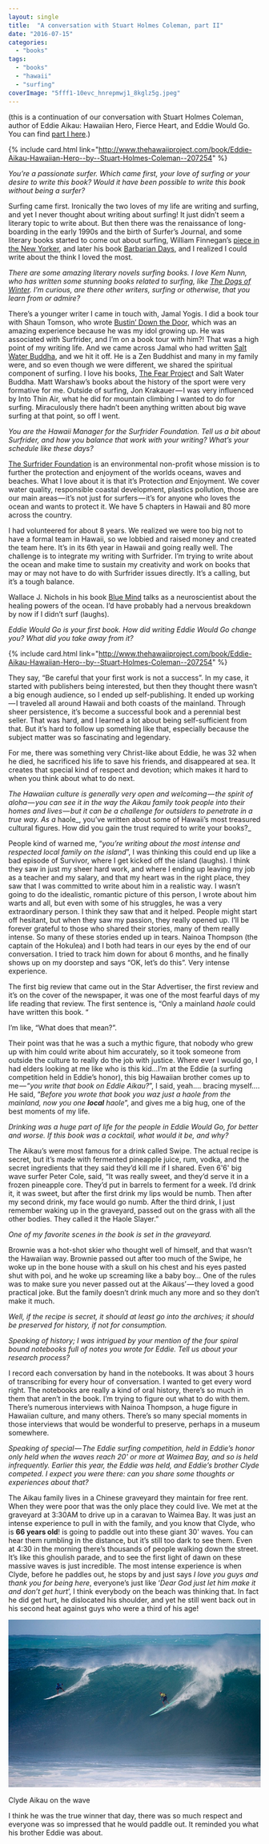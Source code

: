 ```yaml
---
layout: single
title:  "A conversation with Stuart Holmes Coleman, part II"
date: "2016-07-15"
categories: 
  - "books"
tags: 
  - "books"
  - "hawaii"
  - "surfing"
coverImage: "5fff1-10evc_hnrepmwj1_8kglz5g.jpeg"
---
```


(this is a continuation of our conversation with Stuart Holmes Coleman, author of Eddie Aikau: Hawaiian Hero, Fierce Heart, and Eddie Would Go. You can find [part I here](https://medium.com/@thehawaiiproj/a-conversation-with-stuart-holmes-coleman-author-of-eddie-aikau-hawaiian-hero-35e5877c12bd#.3o9utxa3u).)

{% include card.html link="http://www.thehawaiiproject.com/book/Eddie-Aikau-Hawaiian-Hero--by--Stuart-Holmes-Coleman--207254" %}

_You’re a passionate surfer. Which came first, your love of surfing or your desire to write this book? Would it have been possible to write this book without being a surfer?_

Surfing came first. Ironically the two loves of my life are writing and surfing, and yet I never thought about writing about surfing! It just didn’t seem a literary topic to write about. But then there was the renaissance of long-boarding in the early 1990s and the birth of Surfer’s Journal, and some literary books started to come out about surfing, William Finnegan’s [piece in the New Yorker](http://www.newyorker.com/magazine/1992/08/24/playing-docs-games-part-one), and later his book [Barbarian Days](http://www.thehawaiiproject.com/book/Barbarian-Days-A-Surfing-Life--by--William-Finnegan--63175), and I realized I could write about the think I loved the most.

_There are some amazing literary novels surfing books. I love Kem Nunn, who has written some stunning books related to surfing, like_ [_The Dogs of Winter_](http://www.thehawaiiproject.com/book/The-Dogs-of-Winter--by--Kem-Nunn--34186)_. I’m curious, are there other writers, surfing or otherwise, that you learn from or admire?_

There’s a younger writer I came in touch with, Jamal Yogis. I did a book tour with Shaun Tomson, who wrote [Bustin’ Down the Door](http://www.thehawaiiproject.com/book/Bustin%27-Down-the-Door-The-Surf-Revolution-of-%2775--by--Shaun-Tomson--233341), which was an amazing experience because he was my idol growing up. He was associated with Surfrider, and I’m on a book tour with him?! That was a high point of my writing life. And we came across Jamal who had written [Salt Water Buddha](http://www.thehawaiiproject.com/book/Saltwater-Buddha-A-Surfer%27s-Quest-to-Find-Zen-on-the-Sea--by--Jaimal-Yogis--25334), and we hit it off. He is a Zen Buddhist and many in my family were, and so even though we were different, we shared the spiritual component of surfing. I love his books, [The Fear Projec](http://www.thehawaiiproject.com/book/The-Fear-Project-What-Our-Most-Primal-Emotion-Taught-Me-About-Survival-Success-Surfing...and-Love--by--Jaimal-Yogis--25335)t and Salt Water Buddha. Matt Warshaw’s books about the history of the sport were very formative for me. Outside of surfing, Jon Krakauer — I was very influenced by Into Thin Air, what he did for mountain climbing I wanted to do for surfing. Miraculously there hadn’t been anything written about big wave surfing at that point, so off I went.

_You are the Hawaii Manager for the Surfrider Foundation. Tell us a bit about Surfrider, and how you balance that work with your writing? What’s your schedule like these days?_

[The Surfrider Foundation](http://www.surfrider.org/) is an environmental non-profit whose mission is to further the protection and enjoyment of the worlds oceans, waves and beaches. What I love about it is that it’s Protection _and_ Enjoyment. We cover water quality, responsible coastal development, plastics pollution, those are our main areas — it’s not just for surfers — it’s for anyone who loves the ocean and wants to protect it. We have 5 chapters in Hawaii and 80 more across the country.

I had volunteered for about 8 years. We realized we were too big not to have a formal team in Hawaii, so we lobbied and raised money and created the team here. It’s in its 6th year in Hawaii and going really well. The challenge is to integrate my writing with Surfrider. I’m trying to write about the ocean and make time to sustain my creativity and work on books that may or may not have to do with Surfrider issues directly. It’s a calling, but it’s a tough balance.

Wallace J. Nichols in his book [Blue Mind](http://www.thehawaiiproject.com/book/Blue-Mind-The-Surprising-Science-That-Shows-How-Being-Near-In-On-or-Under-Water-Can-Make-You-Happier-Healthier-More-Connected-and-Better-at-What-You-Do--by--Wallace-J.-Nichols--62355) talks as a neuroscientist about the healing powers of the ocean. I’d have probably had a nervous breakdown by now if I didn’t surf (laughs).

_Eddie Would Go is your first book. How did writing Eddie Would Go change you? What did you take away from it?_

{% include card.html link="http://www.thehawaiiproject.com/book/Eddie-Aikau-Hawaiian-Hero--by--Stuart-Holmes-Coleman--207254" %}

They say, “Be careful that your first work is not a success”. In my case, it started with publishers being interested, but then they thought there wasn’t a big enough audience, so I ended up self-publishing. It ended up working — I traveled all around Hawaii and both coasts of the mainland. Through sheer persistence, it’s become a successful book and a perennial best seller. That was hard, and I learned a lot about being self-sufficient from that. But it’s hard to follow up something like that, especially because the subject matter was so fascinating and legendary.

For me, there was something very Christ-like about Eddie, he was 32 when he died, he sacrificed his life to save his friends, and disappeared at sea. It creates that special kind of respect and devotion; which makes it hard to when you think about what to do next.

_The Hawaiian culture is generally very open and welcoming — the spirit of aloha — you can see it in the way the Aikau family took people into their homes and lives — but it can be a challenge for outsiders to penetrate in a true way. As a_ haole_, you’ve written about some of Hawaii’s most treasured cultural figures. How did you gain the trust required to write your books?_

People kind of warned me, “_you’re writing about the most intense and respected local family on the island_”, I was thinking this could end up like a bad episode of Survivor, where I get kicked off the island (laughs). I think they saw in just my sheer hard work, and where I ending up leaving my job as a teacher and my salary, and that my heart was in the right place, they saw that I was committed to write about him in a realistic way. I wasn’t going to do the idealistic, romantic picture of this person, I wrote about him warts and all, but even with some of his struggles, he was a very extraordinary person. I think they saw that and it helped. People might start off hesitant, but when they saw my passion, they really opened up. I’ll be forever grateful to those who shared their stories, many of them really intense. So many of these stories ended up in tears. Nainoa Thompson (the captain of the Hokulea) and I both had tears in our eyes by the end of our conversation. I tried to track him down for about 6 months, and he finally shows up on my doorstep and says “OK, let’s do this”. Very intense experience.

The first big review that came out in the Star Advertiser, the first review and it’s on the cover of the newspaper, it was one of the most fearful days of my life reading that review. The first sentence is, “Only a mainland _haole_ could have written this book. “

I’m like, “What does that mean?”.

Their point was that he was a such a mythic figure, that nobody who grew up with him could write about him accurately, so it took someone from outside the culture to really do the job with justice. Where ever I would go, I had elders looking at me like who is this kid…I’m at the Eddie (a surfing competition held in Eddie’s honor), this big Hawaiian brother comes up to me — “_you write that book on Eddie Aikau?_”, I said, yeah…. bracing myself…. He said, “_Before you wrote that book you waz just a haole from the mainland, now you one_ **_local_** _haole_”, and gives me a big hug, one of the best moments of my life.

_Drinking was a huge part of life for the people in Eddie Would Go, for better and worse. If this book was a cocktail, what would it be, and why?_

The Aikau’s were most famous for a drink called Swipe. The actual recipe is secret, but it’s made with fermented pineapple juice, rum, vodka, and the secret ingredients that they said they’d kill me if I shared. Even 6'6' big wave surfer Peter Cole, said, “It was really sweet, and they’d serve it in a frozen pineapple core. They’d put in barrels to ferment for a week. I’d drink it, it was sweet, but after the first drink my lips would be numb. Then after my second drink, my face would go numb. After the third drink, I just remember waking up in the graveyard, passed out on the grass with all the other bodies. They called it the Haole Slayer.”

_One of my favorite scenes in the book is set in the graveyard._

Brownie was a hot-shot skier who thought well of himself, and that wasn’t the Hawaiian way. Brownie passed out after too much of the Swipe, he woke up in the bone house with a skull on his chest and his eyes pasted shut with poi, and he woke up screaming like a baby boy… One of the rules was to make sure you never passed out at the Aikaus’ — they loved a good practical joke. But the family doesn’t drink much any more and so they don’t make it much.

_Well, if the recipe is secret, it should at least go into the archives; it should be preserved for history, if not for consumption._

_Speaking of history; I was intrigued by your mention of the four spiral bound notebooks full of notes you wrote for Eddie. Tell us about your research process?_

I record each conversation by hand in the notebooks. It was about 3 hours of transcribing for every hour of conversation. I wanted to get every word right. The notebooks are really a kind of oral history, there’s so much in them that aren’t in the book. I’m trying to figure out what to do with them. There’s numerous interviews with Nainoa Thompson, a huge figure in Hawaiian culture, and many others. There’s so many special moments in those interviews that would be wonderful to preserve, perhaps in a museum somewhere.

_Speaking of special — The Eddie surfing competition, held in Eddie’s honor only held when the waves reach 20' or more at Waimea Bay, and so is held infrequently. Earlier this year, the Eddie was held, and Eddie’s brother Clyde competed. I expect you were there: can you share some thoughts or experiences about that?_

The Aikau family lives in a Chinese graveyard they maintain for free rent. When they were poor that was the only place they could live. We met at the graveyard at 3:30AM to drive up in a caravan to Waimea Bay. It was just an intense experience to pull in with the family, and you know that Clyde, who is **66 years old**! is going to paddle out into these giant 30' waves. You can hear them rumbling in the distance, but it’s still too dark to see them. Even at 4:30 in the morning there’s thousands of people walking down the street. It’s like this ghoulish parade, and to see the first light of dawn on these massive waves is just incredible. The most intense experience is when Clyde, before he paddles out, he stops by and just says _I love you guys and thank you for being here_, everyone’s just like ‘_Dear God just let him make it and don’t get hurt_’, I think everybody on the beach was thinking that. In fact he did get hurt, he dislocated his shoulder, and yet he still went back out in his second heat against guys who were a third of his age!

![](/assets/images/5fff1-10evc_hnrepmwj1_8kglz5g.jpeg)

Clyde Aikau on the wave

I think he was the true winner that day, there was so much respect and everyone was so impressed that he would paddle out. It reminded you what his brother Eddie was about.
